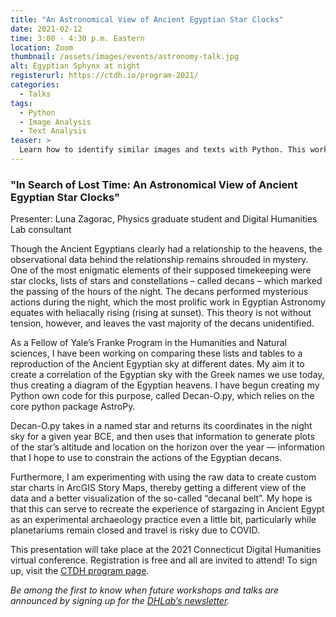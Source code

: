 ```yaml
---
title: "An Astronomical View of Ancient Egyptian Star Clocks"
date: 2021-02-12
time: 3:00 - 4:30 p.m. Eastern
location: Zoom
thumbnail: /assets/images/events/astronomy-talk.jpg
alt: Egyptian Sphynx at night 
registerurl: https://ctdh.io/program-2021/
categories:
  - Talks
tags:
  - Python
  - Image Analysis
  - Text Analysis
teaser: >
  Learn how to identify similar images and texts with Python. This workshop will focus on the task of identifying similar images, but we will also discuss how you can use the same techniques to identify similar texts in large corpora.
---
```


### "In Search of Lost Time: An Astronomical View of Ancient Egyptian Star Clocks"

Presenter: Luna Zagorac, Physics graduate student and Digital Humanities Lab consultant

Though the Ancient Egyptians clearly had a relationship to the heavens, the observational data behind the relationship remains shrouded in mystery. One of the most enigmatic elements of their supposed timekeeping were star clocks, lists of stars and constellations – called decans – which marked the passing of the hours of the night. The decans performed mysterious actions during the night, which the most prolific work in Egyptian Astronomy equates with heliacally rising (rising at sunset). This theory is not without tension, however, and leaves the vast majority of the decans unidentified.  

As a Fellow of Yale’s Franke Program in the Humanities and Natural sciences, I have been working on comparing these lists and tables to a reproduction of the Ancient Egyptian sky at different dates. My aim it to create a correlation of the Egyptian sky with the Greek names we use today, thus creating a diagram of the Egyptian heavens. I have begun creating my Python own code for this purpose, called Decan-O.py, which relies on the core python package AstroPy.  

Decan-O.py takes in a named star and returns its coordinates in the night sky for a given year BCE, and then uses that information to generate plots of the star’s altitude and location on the horizon over the year — information that I hope to use to constrain the actions of the Egyptian decans.  

Furthermore, I am experimenting with using the raw data to create custom star charts in ArcGIS Story Maps, thereby getting a different view of the data and a better visualization of the so-called “decanal belt”. My hope is that this can serve to recreate the experience of stargazing in Ancient Egypt as an experimental archaeology practice even a little bit, particularly while planetariums remain closed and travel is risky due to COVID.

This presentation will take place at the 2021 Connecticut Digital Humanities virtual conference. Registration is free and all are invited to attend! To sign up, visit the <a href='https://ctdh.io/program-2021/' target='_blank'>CTDH program page</a>.  

*Be among the first to know when future workshops and talks are announced by signing up for the <a href='https://subscribe.yale.edu/browse?search=digital+humanities' target='_blank'>DHLab’s newsletter</a>.*